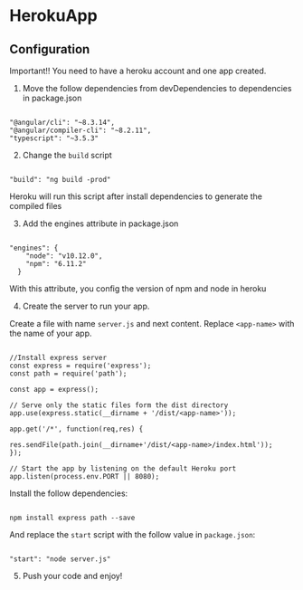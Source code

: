 # HerokuApp

## Configuration

Important!! You need to have a heroku account and one app created.

1. Move the follow dependencies from devDependencies to dependencies in package.json

```

"@angular/cli": "~8.3.14",
"@angular/compiler-cli": "~8.2.11",
"typescript": "~3.5.3"

```

2. Change the `build` script

```

"build": "ng build -prod"

```

Heroku will run this script after install dependencies to generate the compiled files

3. Add the engines attribute in package.json

```

"engines": {
    "node": "v10.12.0",
    "npm": "6.11.2"
  }

```

With this attribute, you config the version of npm and node in heroku

4. Create the server to run your app.

Create a file with name `server.js` and next content. Replace `<app-name>` with the name of your app.

```

//Install express server
const express = require('express');
const path = require('path');

const app = express();

// Serve only the static files form the dist directory
app.use(express.static(__dirname + '/dist/<app-name>'));

app.get('/*', function(req,res) {

res.sendFile(path.join(__dirname+'/dist/<app-name>/index.html'));
});

// Start the app by listening on the default Heroku port
app.listen(process.env.PORT || 8080);

```

Install the follow dependencies:

```

npm install express path --save

```

And replace the `start` script with the follow value in `package.json`:

```

"start": "node server.js"

```

5. Push your code and enjoy!
